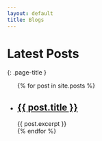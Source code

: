 ```yaml
---
layout: default
title: Blogs
---
```

<div markdown=1>

# Latest Posts
{: .page-title }

<ul>
  {% for post in site.posts %}
    <li>
      <h2><a href="{{ site.baseurl }}{{ post.url }}">{{ post.title }}</a></h2>
      {{ post.excerpt }}
    </li>
  {% endfor %}
</ul>

</div>
